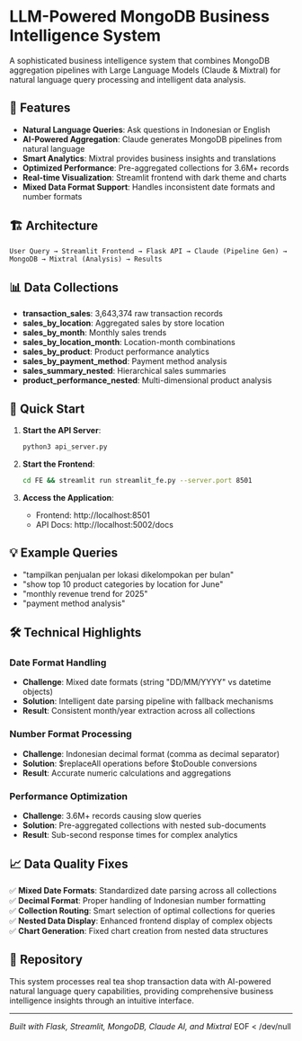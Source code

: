 # LLM-Powered MongoDB Business Intelligence System

A sophisticated business intelligence system that combines MongoDB aggregation pipelines with Large Language Models (Claude & Mixtral) for natural language query processing and intelligent data analysis.

## 🚀 Features

- **Natural Language Queries**: Ask questions in Indonesian or English
- **AI-Powered Aggregation**: Claude generates MongoDB pipelines from natural language
- **Smart Analytics**: Mixtral provides business insights and translations
- **Optimized Performance**: Pre-aggregated collections for 3.6M+ records
- **Real-time Visualization**: Streamlit frontend with dark theme and charts
- **Mixed Data Format Support**: Handles inconsistent date formats and number formats

## 🏗️ Architecture

```
User Query → Streamlit Frontend → Flask API → Claude (Pipeline Gen) → MongoDB → Mixtral (Analysis) → Results
```

## 📊 Data Collections

- **transaction_sales**: 3,643,374 raw transaction records
- **sales_by_location**: Aggregated sales by store location
- **sales_by_month**: Monthly sales trends
- **sales_by_location_month**: Location-month combinations
- **sales_by_product**: Product performance analytics
- **sales_by_payment_method**: Payment method analysis
- **sales_summary_nested**: Hierarchical sales summaries
- **product_performance_nested**: Multi-dimensional product analysis

## 🔧 Quick Start

1. **Start the API Server**:
   ```bash
   python3 api_server.py
   ```

2. **Start the Frontend**:
   ```bash
   cd FE && streamlit run streamlit_fe.py --server.port 8501
   ```

3. **Access the Application**:
   - Frontend: http://localhost:8501
   - API Docs: http://localhost:5002/docs

## 💡 Example Queries

- "tampilkan penjualan per lokasi dikelompokan per bulan"
- "show top 10 product categories by location for June"
- "monthly revenue trend for 2025"
- "payment method analysis"

## 🛠️ Technical Highlights

### Date Format Handling
- **Challenge**: Mixed date formats (string "DD/MM/YYYY" vs datetime objects)
- **Solution**: Intelligent date parsing pipeline with fallback mechanisms
- **Result**: Consistent month/year extraction across all collections

### Number Format Processing
- **Challenge**: Indonesian decimal format (comma as decimal separator)
- **Solution**: $replaceAll operations before $toDouble conversions
- **Result**: Accurate numeric calculations and aggregations

### Performance Optimization
- **Challenge**: 3.6M+ records causing slow queries
- **Solution**: Pre-aggregated collections with nested sub-documents
- **Result**: Sub-second response times for complex analytics

## 📈 Data Quality Fixes

✅ **Mixed Date Formats**: Standardized date parsing across all collections  
✅ **Decimal Format**: Proper handling of Indonesian number formatting  
✅ **Collection Routing**: Smart selection of optimal collections for queries  
✅ **Nested Data Display**: Enhanced frontend display of complex objects  
✅ **Chart Generation**: Fixed chart creation from nested data structures  

## 🔗 Repository

This system processes real tea shop transaction data with AI-powered natural language query capabilities, providing comprehensive business intelligence insights through an intuitive interface.

---

*Built with Flask, Streamlit, MongoDB, Claude AI, and Mixtral*
EOF < /dev/null